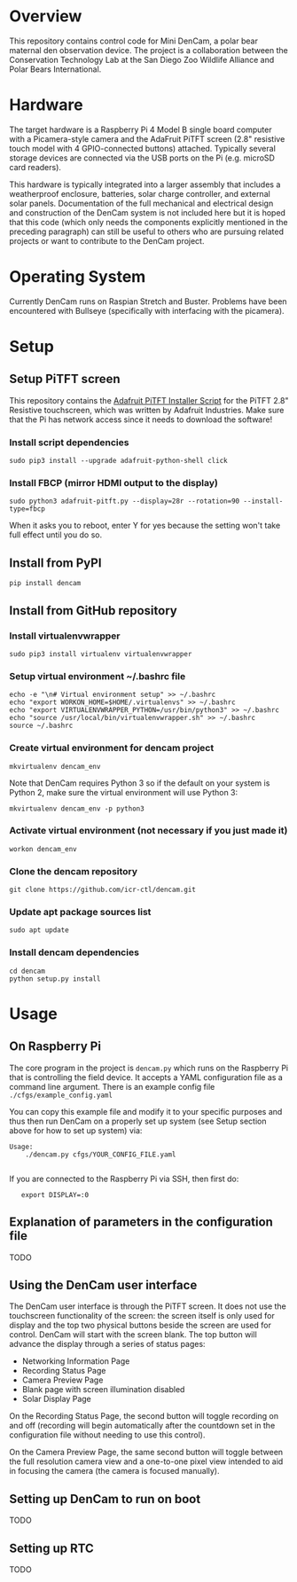 # Overview

This repository contains control code for Mini DenCam, a polar bear
maternal den observation device.  The project is a collaboration
between the Conservation Technology Lab at the San Diego Zoo Wildlife
Alliance and Polar Bears International.

# Hardware

The target hardware is a Raspberry Pi 4 Model B single board computer
with a Picamera-style camera and the AdaFruit PiTFT screen (2.8"
resistive touch model with 4 GPIO-connected buttons)
attached. Typically several storage devices are connected via the USB
ports on the Pi (e.g. microSD card readers). 

This hardware is typically integrated into a larger assembly that
includes a weatherproof enclosure, batteries, solar charge controller,
and external solar panels.  Documentation of the full mechanical and
electrical design and construction of the DenCam system is not
included here but it is hoped that this code (which only needs the
components explicitly mentioned in the preceding paragraph) can still
be useful to others who are pursuing related projects or want to
contribute to the DenCam project.

# Operating System

Currently DenCam runs on Raspian Stretch and Buster.  Problems have
been encountered with Bullseye (specifically with interfacing with the
picamera).

# Setup

## Setup PiTFT screen

This repository contains the [Adafruit PiTFT Installer Script](https://github.com/adafruit/Raspberry-Pi-Installer-Scripts)
for the PiTFT 2.8" Resistive touchscreen, which was written by 
Adafruit Industries. Make sure that the Pi has network access since it
needs to download the software!

### Install script dependencies

    sudo pip3 install --upgrade adafruit-python-shell click

### Install FBCP (mirror HDMI output to the display)

    sudo python3 adafruit-pitft.py --display=28r --rotation=90 --install-type=fbcp

When it asks you to reboot, enter Y for yes because the setting won't
take full effect until you do so.

## Install from PyPI

    pip install dencam

## Install from GitHub repository

### Install virtualenvwrapper

    sudo pip3 install virtualenv virtualenvwrapper

### Setup virtual environment  ~/.bashrc file

    echo -e "\n# Virtual environment setup" >> ~/.bashrc
    echo "export WORKON_HOME=$HOME/.virtualenvs" >> ~/.bashrc
    echo "export VIRTUALENVWRAPPER_PYTHON=/usr/bin/python3" >> ~/.bashrc
    echo "source /usr/local/bin/virtualenvwrapper.sh" >> ~/.bashrc
    source ~/.bashrc

### Create virtual environment for dencam project

    mkvirtualenv dencam_env

Note that DenCam requires Python 3 so if the default on your system is
Python 2, make sure the virtual environment will use Python 3:

    mkvirtualenv dencam_env -p python3

### Activate virtual environment (not necessary if you just made it)

    workon dencam_env

### Clone the dencam repository

    git clone https://github.com/icr-ctl/dencam.git

### Update apt package sources list

    sudo apt update

### Install dencam dependencies

    cd dencam
    python setup.py install

# Usage

## On Raspberry Pi 

The core program in the project is `dencam.py` which runs on the
Raspberry Pi that is controlling the field device. It accepts a YAML
configuration file as a command line argument. There is an example
config file `./cfgs/example_config.yaml`

You can copy this example file and modify it to your specific purposes
and thus then run DenCam on a properly set up system (see Setup
section above for how to set up system) via:

```
Usage:
    ./dencam.py cfgs/YOUR_CONFIG_FILE.yaml
    
```

If you are connected to the Raspberry Pi via SSH, then first do:
```
   export DISPLAY=:0
```
## Explanation of parameters in the configuration file

TODO

## Using the DenCam user interface

The DenCam user interface is through the PiTFT screen.  It does not
use the touchscreen functionality of the screen: the screen itself is
only used for display and the top two physical buttons beside the
screen are used for control.  DenCam will start with the screen blank.
The top button will advance the display through a series of status
pages:

* Networking Information Page
* Recording Status Page
* Camera Preview Page
* Blank page with screen illumination disabled
* Solar Display Page

On the Recording Status Page, the second button will toggle recording
on and off (recording will begin automatically after the countdown set
in the configuration file without needing to use this control).

On the Camera Preview Page, the same second button will toggle between
the full resolution camera view and a one-to-one pixel view intended
to aid in focusing the camera (the camera is focused manually).

## Setting up DenCam to run on boot

TODO

## Setting up RTC

TODO
